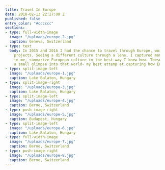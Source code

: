 ```yaml
---
title: Travel In Europe
date: 2018-02-13 22:27:00 Z
published: false
entry_color: "#cccccc"
sections:
- type: full-width-image
  image: "/uploads/europe-2.jpg"
  caption: Geneva, Switzerland
- type: text
  body: In 2015 and 2016 I had the chance to travel through Europe, working on creative
    projects. Seeing a different culture through a lens, I captured moments that,
    to me, summarize European culture in the best way I knew how. These images are
    a small glimpse into that world- my best attemp at capturing how Europe feels.
- type: split-image-left
  image: "/uploads/europe-1.jpg"
  caption: Lake Balaton, Hungary
- type: split-image-right
  image: "/uploads/europe-3.jpg"
  caption: Lake Balaton, Hungary
- type: split-image-left
  image: "/uploads/europe-4.jpg"
  caption: Berne, Switzerland
- type: push-image-right
  image: "/uploads/europe-5.jpg"
  caption: Budapest, Hungary
- type: split-image-left
  image: "/uploads/europe-6.jpg"
  caption: Lake Balaton, Hungary
- type: full-width-image
  image: "/uploads/europe-7.jpg"
  caption: Berne, Switzerland
- type: push-image-right
  image: "/uploads/europe-8.jpg"
  caption: Berne, Switzerland
---
```


